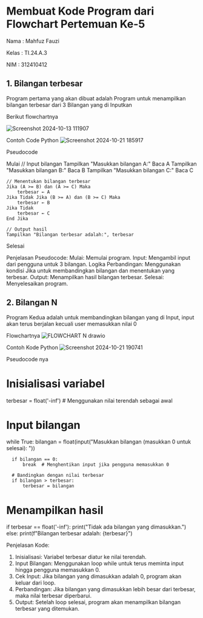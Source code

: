 # Membuat Kode Program dari Flowchart Pertemuan Ke-5
Nama : Mahfuz Fauzi

Kelas : TI.24.A.3

NIM : 312410412

## 1. Bilangan terbesar 

Program pertama yang akan dibuat adalah Program untuk menampilkan bilangan terbesar dari 3 Bilangan yang di Inputkan

Berikut flowchartnya

![Screenshot 2024-10-13 111907](https://github.com/user-attachments/assets/1fa56203-8fae-4001-90d1-5bbde042724f)

Contoh Code Python
![Screenshot 2024-10-21 185917](https://github.com/user-attachments/assets/461fc99e-7175-4818-853a-c9dbc48b9476)

Pseudocode

Mulai
    // Input bilangan
    Tampilkan "Masukkan bilangan A:"
    Baca A
    Tampilkan "Masukkan bilangan B:"
    Baca B
    Tampilkan "Masukkan bilangan C:"
    Baca C

    // Menentukan bilangan terbesar
    Jika (A >= B) dan (A >= C) Maka
        terbesar ← A
    Jika Tidak Jika (B >= A) dan (B >= C) Maka
        terbesar ← B
    Jika Tidak
        terbesar ← C
    End Jika

    // Output hasil
    Tampilkan "Bilangan terbesar adalah:", terbesar
Selesai

Penjelasan Pseudocode:
Mulai: Memulai program.
Input: Mengambil input dari pengguna untuk 3 bilangan.
Logika Perbandingan: Menggunakan kondisi Jika untuk membandingkan bilangan dan menentukan yang terbesar.
Output: Menampilkan hasil bilangan terbesar.
Selesai: Menyelesaikan program.

## 2. Bilangan N

Program Kedua adalah untuk membandingkan bilangan yang di Input, input akan terus berjalan kecuali user memasukkan nilai 0

Flowchartnya
![FLOWCHART N drawio](https://github.com/user-attachments/assets/a82519e4-531e-4a76-aca3-746d9aebeeda)

Contoh Kode Python
![Screenshot 2024-10-21 190741](https://github.com/user-attachments/assets/b0e7d73c-400c-41a5-8d9a-69b1594016d2)

Pseudocode nya

  # Inisialisasi variabel
  terbesar = float('-inf')  # Menggunakan nilai terendah sebagai awal

  # Input bilangan
  while True:
      bilangan = float(input("Masukkan bilangan (masukkan 0 untuk selesai): "))
    
      if bilangan == 0:
          break  # Menghentikan input jika pengguna memasukkan 0
    
      # Bandingkan dengan nilai terbesar
      if bilangan > terbesar:
          terbesar = bilangan

  # Menampilkan hasil
  if terbesar == float('-inf'):
      print("Tidak ada bilangan yang dimasukkan.")
  else:
      print(f"Bilangan terbesar adalah: {terbesar}")

Penjelasan Kode:


1. Inisialisasi: Variabel terbesar diatur ke nilai terendah.
2. Input Bilangan: Menggunakan loop while untuk terus meminta input hingga pengguna memasukkan 0.
3. Cek Input: Jika bilangan yang dimasukkan adalah 0, program akan keluar dari loop.
4. Perbandingan: Jika bilangan yang dimasukkan lebih besar dari terbesar, maka nilai terbesar diperbarui.
5. Output: Setelah loop selesai, program akan menampilkan bilangan terbesar yang ditemukan.
